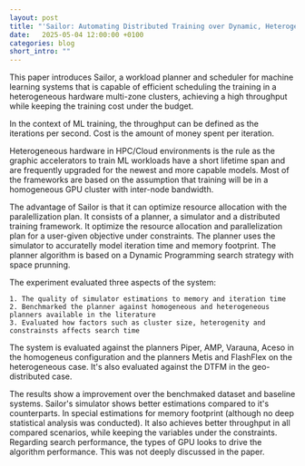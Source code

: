 ```yaml
---
layout: post
title: "'Sailor: Automating Distributed Training over Dynamic, Heterogeneous, and Geo-distributed Clusters' reviewed"
date:   2025-05-04 12:00:00 +0100
categories: blog 
short_intro: ""
---
```


This paper introduces Sailor, a workload planner and scheduler for machine learning
systems that is capable of efficient scheduling the training in a heterogeneous hardware
multi-zone clusters, achieving a high throughput while keeping the training 
cost under the budget.

In the context of ML training, the throughput can be defined as the iterations per 
second. Cost is the amount of money spent per iteration.  

Heterogeneous hardware in HPC/Cloud environments is the rule 
as the graphic accelerators to train ML workloads have a short lifetime span and 
are frequently upgraded for the newest and more capable models. Most of the 
frameworks are based on the assumption that training will be in a homogeneous 
GPU cluster with inter-node bandwidth. 

The advantage of Sailor is that it can optimize resource allocation with the 
paralellization plan. It consists of a planner, a simulator and a distributed training 
framework. It optimize the resource allocation and parallelization plan for a
user-given objective under constraints. The planner uses the simulator to accuratelly 
model iteration time and memory footprint. The planner algorithm is based on a 
Dynamic Programming search strategy with space prunning. 

The experiment evaluated three aspects of the system: 

    1. The quality of simulator estimations to memory and iteration time
    2. Benchmarked the planner against homogeneous and heterogeneous planners available in the literature
    3. Evaluated how factors such as cluster size, heterogenity and constrainsts affects search time 

The system is evaluated against the planners Piper, AMP, 
Varauna, Aceso in the homogeneus configuration and the planners Metis and
FlashFlex on the heterogeneous case. It's also evaluated against the DTFM in
the geo-distributed case. 

The results show a improvement over the benchmaked dataset and baseline systems. 
Sailor's simulator shows better estimations compared to it's counterparts.
In special estimations for memory footprint (although no deep statistical analysis was conducted). 
It also achieves better throughput in all compared scenarios, while keeping the 
variables under the constraints. Regarding search performance, the types of GPU
looks to drive the algorithm performance. This was not deeply discussed in the paper. 

